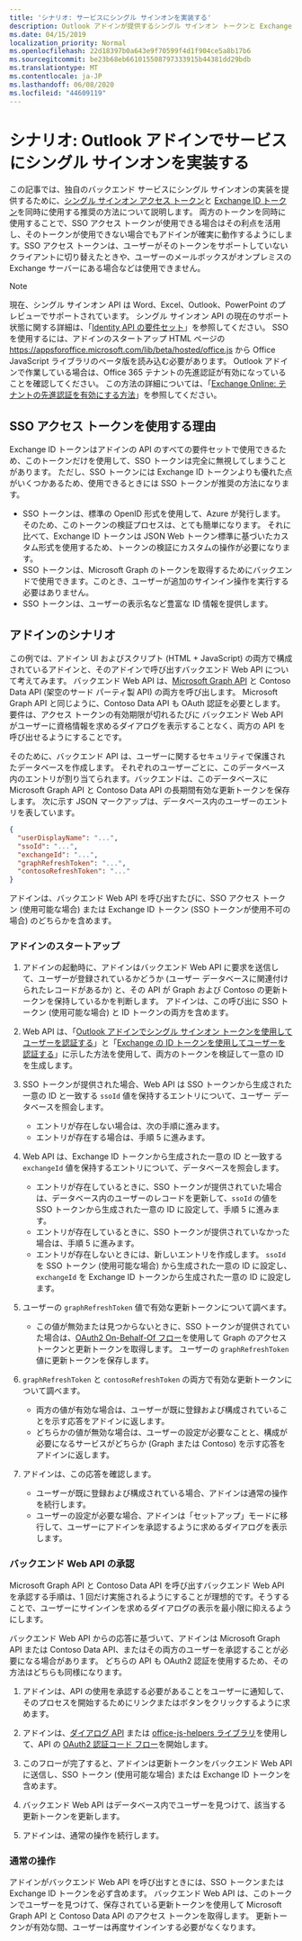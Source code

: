 ```yaml
---
title: 'シナリオ: サービスにシングル サインオンを実装する'
description: Outlook アドインが提供するシングル サインオン トークンと Exchange ID トークンを使用して、サービスに SSO を実装する方法について説明します。
ms.date: 04/15/2019
localization_priority: Normal
ms.openlocfilehash: 22d18397b0a643e9f70599f4d1f904ce5a8b17b6
ms.sourcegitcommit: be23b68eb661015508797333915b44381dd29bdb
ms.translationtype: MT
ms.contentlocale: ja-JP
ms.lasthandoff: 06/08/2020
ms.locfileid: "44609119"
---
```

# <a name="scenario-implement-single-sign-on-to-your-service-in-an-outlook-add-in"></a>シナリオ: Outlook アドインでサービスにシングル サインオンを実装する

この記事では、独自のバックエンド サービスにシングル サインオンの実装を提供するために、[シングル サインオン アクセス トークン](authenticate-a-user-with-an-sso-token.md)と [Exchange ID トークン](authenticate-a-user-with-an-identity-token.md)を同時に使用する推奨の方法について説明します。 両方のトークンを同時に使用することで、SSO アクセス トークンが使用できる場合はその利点を活用し、そのトークンが使用できない場合でもアドインが確実に動作するようにします。SSO アクセス トークンは、ユーザーがそのトークンをサポートしていないクライアントに切り替えたときや、ユーザーのメールボックスがオンプレミスの Exchange サーバーにある場合などは使用できません。


> [!NOTE]
> 現在、シングル サインオン API は Word、Excel、Outlook、PowerPoint のプレビューでサポートされています。 シングル サインオン API の現在のサポート状態に関する詳細は、「[Identity API の要件セット](../reference/requirement-sets/identity-api-requirement-sets.md)」を参照してください。
> SSO を使用するには、アドインのスタートアップ HTML ページの https://appsforoffice.microsoft.com/lib/beta/hosted/office.js から Office JavaScript ライブラリのベータ版を読み込む必要があります。
> Outlook アドインで作業している場合は、Office 365 テナントの先進認証が有効になっていることを確認してください。 この方法の詳細については、「[Exchange Online: テナントの先進認証を有効にする方法](https://social.technet.microsoft.com/wiki/contents/articles/32711.exchange-online-how-to-enable-your-tenant-for-modern-authentication.aspx)」を参照してください。


## <a name="why-use-the-sso-access-token"></a>SSO アクセス トークンを使用する理由

Exchange ID トークンはアドインの API のすべての要件セットで使用できるため、このトークンだけを使用して、SSO トークンは完全に無視してしまうことがあります。 ただし、SSO トークンには Exchange ID トークンよりも優れた点がいくつかあるため、使用できるときには SSO トークンが推奨の方法になります。

- SSO トークンは、標準の OpenID 形式を使用して、Azure が発行します。 そのため、このトークンの検証プロセスは、とても簡単になります。 それに比べて、Exchange ID トークンは JSON Web トークン標準に基づいたカスタム形式を使用するため、トークンの検証にカスタムの操作が必要になります。
- SSO トークンは、Microsoft Graph のトークンを取得するためにバックエンドで使用できます。このとき、ユーザーが追加のサインイン操作を実行する必要はありません。
- SSO トークンは、ユーザーの表示名など豊富な ID 情報を提供します。

## <a name="add-in-scenario"></a>アドインのシナリオ

この例では、アドイン UI およびスクリプト (HTML + JavaScript) の両方で構成されているアドインと、そのアドインで呼び出すバックエンド Web API について考えてみます。 バックエンド Web API は、[Microsoft Graph API](/graph/overview) と Contoso Data API (架空のサード パーティ製 API) の両方を呼び出します。 Microsoft Graph API と同じように、Contoso Data API も OAuth 認証を必要とします。 要件は、アクセス トークンの有効期限が切れるたびに バックエンド Web API がユーザーに資格情報を求めるダイアログを表示することなく、両方の API を呼び出せるようにすることです。

そのために、バックエンド API は、ユーザーに関するセキュリティで保護されたデータベースを作成します。 それぞれのユーザーごとに、このデータベース内のエントリが割り当てられます。バックエンドは、このデータベースに Microsoft Graph API と Contoso Data API の長期間有効な更新トークンを保存します。 次に示す JSON マークアップは、データベース内のユーザーのエントリを表しています。

```JSON
{
  "userDisplayName": "...",
  "ssoId": "...",
  "exchangeId": "...",
  "graphRefreshToken": "...",
  "contosoRefreshToken": "..."
}
```

アドインは、バックエンド Web API を呼び出すたびに、SSO アクセス トークン (使用可能な場合) または Exchange ID トークン (SSO トークンが使用不可の場合) のどちらかを含めます。

### <a name="add-in-startup"></a>アドインのスタートアップ

1. アドインの起動時に、アドインはバックエンド Web API に要求を送信して、ユーザーが登録されているかどうか (ユーザー データベースに関連付けられたレコードがあるか) と、その API が Graph および Contoso の更新トークンを保持しているかを判断します。 アドインは、この呼び出に SSO トークン (使用可能な場合) と ID トークンの両方を含めます。

1. Web API は、「[Outlook アドインでシングル サインオン トークンを使用してユーザーを認証する](authenticate-a-user-with-an-sso-token.md)」と「[Exchange の ID トークンを使用してユーザーを認証する](authenticate-a-user-with-an-identity-token.md)」に示した方法を使用して、両方のトークンを検証して一意の ID を生成します。

1. SSO トークンが提供された場合、Web API は SSO トークンから生成された一意の ID と一致する `ssoId` 値を保持するエントリについて、ユーザー データベースを照会します。
   - エントリが存在しない場合は、次の手順に進みます。
   - エントリが存在する場合は、手順 5 に進みます。

1. Web API は、Exchange ID トークンから生成された一意の ID と一致する `exchangeId` 値を保持するエントリについて、データベースを照会します。
   - エントリが存在しているときに、SSO トークンが提供されていた場合は、データベース内のユーザーのレコードを更新して、`ssoId` の値を SSO トークンから生成された一意の ID に設定して、手順 5 に進みます。
   - エントリが存在しているときに、SSO トークンが提供されていなかった場合は、手順 5 に進みます。
   - エントリが存在しないときには、新しいエントリを作成します。 `ssoId` を SSO トークン (使用可能な場合) から生成された一意の ID に設定し、`exchangeId` を Exchange ID トークンから生成された一意の ID に設定します。

1. ユーザーの `graphRefreshToken` 値で有効な更新トークンについて調べます。
   - この値が無効または見つからないときに、SSO トークンが提供されていた場合は、[OAuth2 On-Behalf-Of フロー](/azure/active-directory/develop/active-directory-v2-protocols-oauth-on-behalf-of)を使用して Graph のアクセス トークンと更新トークンを取得します。 ユーザーの `graphRefreshToken` 値に更新トークンを保存します。

1. `graphRefreshToken` と `contosoRefreshToken` の両方で有効な更新トークンについて調べます。
   - 両方の値が有効な場合は、ユーザーが既に登録および構成されていることを示す応答をアドインに返します。
   - どちらかの値が無効な場合は、ユーザーの設定が必要なことと、構成が必要になるサービスがどちらか (Graph または Contoso) を示す応答をアドインに返します。

1. アドインは、この応答を確認します。
   - ユーザーが既に登録および構成されている場合、アドインは通常の操作を続行します。
   - ユーザーの設定が必要な場合、アドインは「セットアップ」モードに移行して、ユーザーにアドインを承認するように求めるダイアログを表示します。

### <a name="authorize-the-backend-web-api"></a>バックエンド Web API の承認

Microsoft Graph API と Contoso Data API を呼び出すバックエンド Web API を承認する手順は、1 回だけ実施されるようにすることが理想的です。そうすることで、ユーザーにサインインを求めるダイアログの表示を最小限に抑えるようにします。

バックエンド Web API からの応答に基づいて、アドインは Microsoft Graph API または Contoso Data API、またはその両方のユーザーを承認することが必要になる場合があります。 どちらの API も OAuth2 認証を使用するため、その方法はどちらも同様になります。

1. アドインは、API の使用を承認する必要があることをユーザーに通知して、そのプロセスを開始するためにリンクまたはボタンをクリックするように求めます。

1. アドインは、[ダイアログ API](/javascript/api/office/office.ui#displaydialogasync-startaddress--options--callback-) または [office-js-helpers ライブラリ](https://github.com/OfficeDev/office-js-helpers)を使用して、API の [OAuth2 認証コード フロー](/azure/active-directory/develop/active-directory-protocols-oauth-code)を開始します。

1. このフローが完了すると、アドインは更新トークンをバックエンド Web API に送信し、SSO トークン (使用可能な場合) または Exchange ID トークンを含めます。

1. バックエンド Web API はデータベース内でユーザーを見つけて、該当する更新トークンを更新します。

1. アドインは、通常の操作を続行します。

### <a name="normal-operation"></a>通常の操作

アドインがバックエンド Web API を呼び出すときには、SSO トークンまたは Exchange ID トークンを必ず含めます。 バックエンド Web API は、このトークンでユーザーを見つけて、保存されている更新トークンを使用して Microsoft Graph API と Contoso Data API のアクセス トークンを取得します。 更新トークンが有効な間、ユーザーは再度サインインする必要がなくなります。
